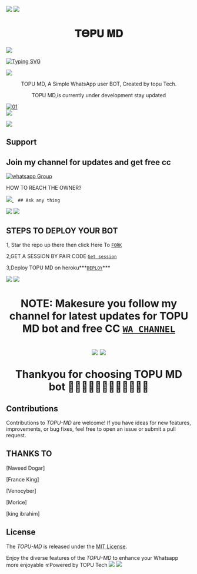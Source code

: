 <a><img src='https://i.imgur.com/LyHic3i.gif'/></a>
<a><img src='https://i.imgur.com/LyHic3i.gif'/></a>
 <h1 align="center"> 𝚻𝚯𝚸𝐔 𝚳𝐃 </h1>


<a><img src='https://i.imgur.com/LyHic3i.gif'/></a>
      
[![Typing SVG](https://readme-typing-svg.herokuapp.com?font=Rockstar-ExtraBold&color=blue&lines=𝗔𝗠+TOPU+𝗠𝗗+𝗖𝗥𝗘𝗔𝗧𝗘𝗗+𝗕𝗬+TOPUDMH)](https://git.io/typing-svg)

<a><img src='https://i.imgur.com/LyHic3i.gif'/></a>
 
<p align="center"> TOPU MD, A Simple WhatsApp user BOT, Created by topu Tech.
</p>
 
<p align="center">TOPU MD,is currently under development stay updated


  <a href="https://ibb.co/N6NMDtn"><img src="https://telegra.ph/file/8dace2d24b82568c29e19.jpg" alt="01" border="0" /></a>                     
<a><img src='https://i.imgur.com/LyHic3i.gif'/></a>
 

<a><img src='https://i.imgur.com/LyHic3i.gif'/></a>
## Support 
## Join my channel for updates and get free cc
<a href="https://whatsapp.com/channel/0029VaeRrcnADTOKzivM0S1r" target="_blank">
    <img alt="whatsapp Group" src="https://img.shields.io/badge/ Whatsapp Support Channel -25D366?style=for-the-badge&logo=whatsapp&logoColor=white" />
  </a>
</p>


HOW TO REACH THE OWNER? 
 
   
   <a href="https://wa.me+255673750170">
    <img src="https://img.shields.io/badge/WhatsApp-25D366?style=for-the-badge&logo=whatsapp&logoColor=white" />
  </a>&nbsp;&nbsp;
   <a

    ## Ask any thing
<a><img src='https://i.imgur.com/LyHic3i.gif'/></a>
<a><img src='https://i.imgur.com/LyHic3i.gif'/></a>

## STEPS TO DEPLOY YOUR BOT


1, Star the repo up there then click Here To  [`FORK`](https://github.com/Toputech/Topu-ai/fork)

2,GET A SESSION BY PAIR CODE
[`Get session`](https://topuumd-c0fba67104c6.herokuapp.com/pair)
 
 3,Deploy TOPU MD on heroku***[`DEPLOY`](https://dashboard.heroku.com/new?template=https://github.com/Toputech/Topu-ai)***


<a><img src='https://i.imgur.com/LyHic3i.gif'/></a>
<a><img src='https://i.imgur.com/LyHic3i.gif'/></a>

 <h1 align="center">

 NOTE: Makesure you follow my channel for latest updates for TOPU MD bot and free CC
 [`WA CHANNEL`](https://whatsapp.com/channel/0029VaeRrcnADTOKzivM0S1r)











<a><img src='https://i.imgur.com/LyHic3i.gif'/></a>
<a><img src='https://i.imgur.com/LyHic3i.gif'/></a>
   
   
<p align="center">Thankyou for choosing TOPU MD bot 🤣😃😃😃😃😂🤣🤣😀😀😁👴




## Contributions


Contributions to *TOPU-MD* are welcome! If you have ideas for new features, improvements, or bug fixes, feel free to open an issue or submit a pull request.
## THANKS TO
[Naveed Dogar]


[France King]

[Venocyber]

[Morice]

[king ibrahim]

## License

The *TOPU-MD* is released under the [MIT License](https://opensource.org/licenses/MIT).

Enjoy the diverse features of the *TOPU-MD*  to enhance your Whatsapp more enjoyable
☣Powered by TOPU Tech
<a><img src='https://i.imgur.com/LyHic3i.gif'/></a>
<a><img src='https://i.imgur.com/LyHic3i.gif'/></a>
